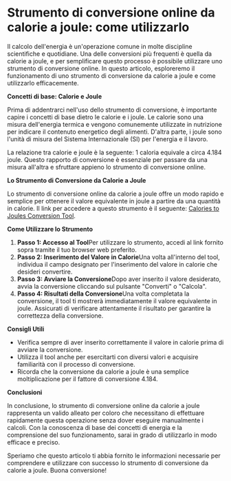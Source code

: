 Strumento di conversione online da calorie a joule: come utilizzarlo
====================================================================

Il calcolo dell'energia è un'operazione comune in molte discipline scientifiche e quotidiane. Una delle conversioni più frequenti è quella da calorie a joule, e per semplificare questo processo è possibile utilizzare uno strumento di conversione online. In questo articolo, esploreremo il funzionamento di uno strumento di conversione da calorie a joule e come utilizzarlo efficacemente.

**Concetti di base: Calorie e Joule**

Prima di addentrarci nell'uso dello strumento di conversione, è importante capire i concetti di base dietro le calorie e i joule. Le calorie sono una misura dell'energia termica e vengono comunemente utilizzate in nutrizione per indicare il contenuto energetico degli alimenti. D'altra parte, i joule sono l'unità di misura del Sistema Internazionale (SI) per l'energia e il lavoro.

La relazione tra calorie e joule è la seguente: 1 caloria equivale a circa 4.184 joule. Questo rapporto di conversione è essenziale per passare da una misura all'altra e sfruttare appieno lo strumento di conversione online.

**Lo Strumento di Conversione da Calorie a Joule**

Lo strumento di conversione online da calorie a joule offre un modo rapido e semplice per ottenere il valore equivalente in joule a partire da una quantità in calorie. Il link per accedere a questo strumento è il seguente: [Calories to Joules Conversion Tool](https://www.onlinecalculatorsfree.com/it/convert/calories-to-joules.html).

**Come Utilizzare lo Strumento**

1. **Passo 1: Accesso al Tool**Per utilizzare lo strumento, accedi al link fornito sopra tramite il tuo browser web preferito.
2. **Passo 2: Inserimento del Valore in Calorie**Una volta all'interno del tool, individua il campo designato per l'inserimento del valore in calorie che desideri convertire.
3. **Passo 3: Avviare la Conversione**Dopo aver inserito il valore desiderato, avvia la conversione cliccando sul pulsante "Converti" o "Calcola".
4. **Passo 4: Risultati della Conversione**Una volta completata la conversione, il tool ti mostrerà immediatamente il valore equivalente in joule. Assicurati di verificare attentamente il risultato per garantire la correttezza della conversione.

**Consigli Utili**

- Verifica sempre di aver inserito correttamente il valore in calorie prima di avviare la conversione.
- Utilizza il tool anche per esercitarti con diversi valori e acquisire familiarità con il processo di conversione.
- Ricorda che la conversione da calorie a joule è una semplice moltiplicazione per il fattore di conversione 4.184.

**Conclusioni**

In conclusione, lo strumento di conversione online da calorie a joule rappresenta un valido alleato per coloro che necessitano di effettuare rapidamente questa operazione senza dover eseguire manualmente i calcoli. Con la conoscenza di base dei concetti di energia e la comprensione del suo funzionamento, sarai in grado di utilizzarlo in modo efficace e preciso.

Speriamo che questo articolo ti abbia fornito le informazioni necessarie per comprendere e utilizzare con successo lo strumento di conversione da calorie a joule. Buona conversione!